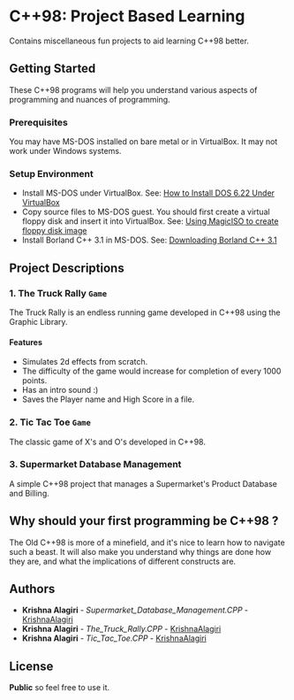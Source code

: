 # C++98: Project Based Learning
Contains miscellaneous fun projects to aid learning C++98 better.

## Getting Started
These C++98 programs will help you understand various aspects of programming and nuances of programming.

### Prerequisites
You may have MS-DOS installed on bare metal or in VirtualBox. It may not work under Windows systems.

### Setup Environment
* Install MS-DOS under VirtualBox.
See: [How to Install DOS 6.22 Under VirtualBox](http://www.instructables.com/id/How-To-Install-DOS-622-Under-VirtualBox/?ALLSTEPS)
* Copy source files to MS-DOS guest. You should first create a virtual floppy disk and insert it into VirtualBox.
See: [Using MagicISO to create floppy disk image](http://www.magiciso.com/tutorials/miso-createfloppyimage.htm)
* Install Borland C++ 3.1 in MS-DOS.
See: [Downloading Borland C++ 3.1](https://winworldpc.com/download/49068656-18DA-11E4-99E5-7054D21A8599)

## Project Descriptions
### 1. The Truck Rally `Game`
The Truck Rally is an endless running game developed in C++98 using the Graphic Library.
#### Features
  * Simulates 2d effects from scratch.
  * The difficulty of the game would increase for completion of every 1000 points.
  * Has an intro sound :)  
  * Saves the Player name and High Score in a file.

### 2. Tic Tac Toe `Game`
The classic game of X's and O's developed in C++98.
### 3. Supermarket Database Management
A simple C++98 project that manages a Supermarket's Product Database and Billing.


## Why should your first programming be C++98 ?
The Old C++98 is more of a minefield, and it's nice to learn how to navigate such a beast. It will also make you understand why things are done how they are, and what the implications of different constructs are.

## Authors
* **Krishna Alagiri** - *Supermarket_Database_Management.CPP* - [KrishnaAlagiri](https://github.com/KrishnaAlagiri)
* **Krishna Alagiri** - *The_Truck_Rally.CPP* - [KrishnaAlagiri](https://github.com/KrishnaAlagiri)
* **Krishna Alagiri** - *Tic_Tac_Toe.CPP* - [KrishnaAlagiri](https://github.com/KrishnaAlagiri)

## License
**Public** so feel free to use it.
